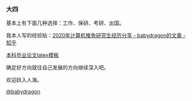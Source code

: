 ### 大四

基本上有下面几种选择：工作、保研、考研、出国。

我本人写的经验贴：[2020年计算机推免研究生经历分享 - babydragon的文章 - 知乎](https://zhuanlan.zhihu.com/p/83289165)

[本科毕业论文latex模板](<https://github.com/StickCui/XDUthesis-personal>)

确定好方向就往自己发展的方向继续深入吧。

欢迎跃入人海。

[@babydragon](<https://github.com/baolintian>)